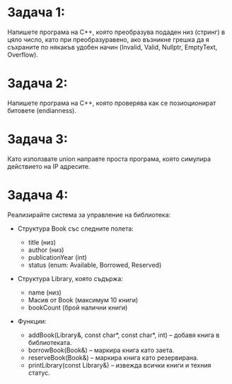 # Задача 1:  
Напишете програма на C++, която преобразува подаден низ (стринг) в цяло число, като при преобразуравено, ако възникне грешка да я съхраните по някакъв удобен начин (Invalid, Valid, Nullptr, EmptyText, Overflow).

# Задача 2: 
Напишете програма на C++, която проверява как се позиоционират битовете (endianness).

 # Задача 3: 
 Като използвате union направте проста програма, която симулира действието на IP адресите. 

# Задача 4: 
Реализирайте система за управление на библиотека:

* Структура Book със следните полета:
  - title (низ)
  - author (низ)
  - publicationYear (int)
  - status (enum: Available, Borrowed, Reserved)

* Структура Library, която съдържа:
  - name (низ)
  - Масив от Book (максимум 10 книги)
  - bookCount (брой налични книги)

* Функции:
  - addBook(Library&, const char*, const char*, int) – добавя книга в библиотеката.
  - borrowBook(Book&) – маркира книга като заета.
  - reserveBook(Book&) – маркира книга като резервирана.
  - printLibrary(const Library&) – извежда всички книги и техния статус.
